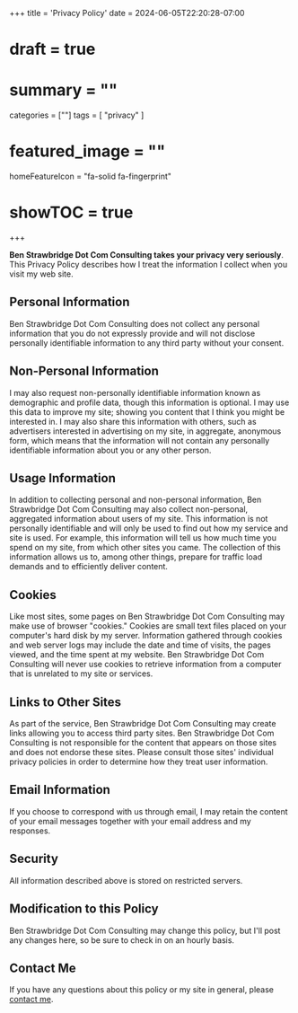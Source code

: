 +++
title = 'Privacy Policy'
date = 2024-06-05T22:20:28-07:00
# draft = true
# summary = ""
categories = [""]
tags = [
  "privacy"
  ]
# featured_image = ""
homeFeatureIcon = "fa-solid fa-fingerprint"
# showTOC = true
+++

**Ben Strawbridge Dot Com Consulting takes your privacy very seriously**. This Privacy Policy describes how I treat the information I collect when you visit my web site.

## Personal Information

Ben Strawbridge Dot Com Consulting does not collect any personal information that you do not expressly provide and will not disclose personally identifiable information to any third party without your consent.

<!--more-->

## Non-Personal Information

I may also request non-personally identifiable information known as demographic and profile data, though this information is optional. I may use this data to improve my site; showing you content that I think you might be interested in. I may also share this information with others, such as advertisers interested in advertising on my site, in aggregate, anonymous form, which means that the information will not contain any personally identifiable information about you or any other person.

## Usage Information

In addition to collecting personal and non-personal information, Ben Strawbridge Dot Com Consulting may also collect non-personal, aggregated information about users of my site. This information is not personally identifiable and will only be used to find out how my service and site is used. For example, this information will tell us how much time you spend on my site, from which other sites you came. The collection of this information allows us to, among other things, prepare for traffic load demands and to efficiently deliver content.

## Cookies

Like most sites, some pages on Ben Strawbridge Dot Com Consulting may make use of browser "cookies." Cookies are small text files placed on your computer's hard disk by my server. Information gathered through cookies and web server logs may include the date and time of visits, the pages viewed, and the time spent at my website. Ben Strawbridge Dot Com Consulting will never use cookies to retrieve information from a computer that is unrelated to my site or services.

## Links to Other Sites

As part of the service, Ben Strawbridge Dot Com Consulting may create links allowing you to access third party sites. Ben Strawbridge Dot Com Consulting is not responsible for the content that appears on those sites and does not endorse these sites. Please consult those sites' individual privacy policies in order to determine how they treat user information.

## Email Information

If you choose to correspond with us through email, I may retain the content of your email messages together with your email address and my responses.

## Security

All information described above is stored on restricted servers.

## Modification to this Policy

Ben Strawbridge Dot Com Consulting may change this policy, but I'll post any changes here, so be sure to check in on an hourly basis.

## Contact Me

If you have any questions about this policy or my site in general, please [contact me](mailto:ben@benstrawbridge.com).
